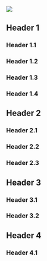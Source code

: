 ﻿![](toc)

## Header 1

### Header 1\.1

### Header 1\.2

### Header 1\.3

### Header 1\.4

## Header 2

### Header 2\.1

### Header 2\.2

### Header 2\.3

## Header 3

### Header 3\.1

### Header 3\.2

## Header 4

### Header 4\.1



